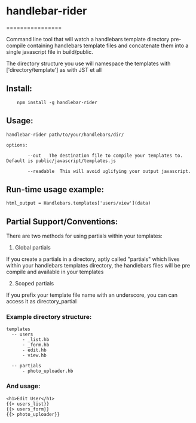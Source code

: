 # handlebar-rider
================

Command line tool that will watch a handlebars template directory pre-compile containing handlebars template files and concatenate them 
into a single javascript file in build/public.  

The directory structure you use will namespace the templates with ['directory/template'] as with JST et all


## Install:

		npm install -g handlebar-rider

## Usage:

    handlebar-rider path/to/your/handlebars/dir/

    options:
			
			--out	The destination file to compile your templates to.  Default is public/javascript/templates.js
			
			--readable  This will avoid uglifying your output javascript.   
			
					
## Run-time usage example: 

    html_output = Handlebars.templates['users/view'](data)

 
## Partial Support/Conventions:

There are two methods for using partials within your templates:
 
1. Global partials 

If you create a partials in a directory, aptly called "partials" which lives within your handlebars templates directory, the
handlebars files will be pre compile and available in your templates 

2. Scoped partials

If you prefix your template file name with an underscore, you can can access it as directory_partial 

### Example directory structure:

    templates 
      -- users
          - _list.hb
          - _form.hb
          - edit.hb
          - view.hb
      
      -- partials
          - photo_uploader.hb


### And usage: 

    <h1>Edit User</h1>
    {{> users_list}}
    {{> users_form}}
    {{> photo_uploader}}
 


